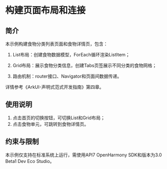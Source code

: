 # 构建页面布局和连接
## 简介
本示例构建食物分类列表页面和食物详情页，包含：

1. List布局：创建食物数据模型，ForEach循环渲染ListItem；

2. Grid布局：展示食物分类信息，创建Tabs页签展示不同分类的食物网格；

3. 路由机制：router接口、Navigator和页面间数据传递。

详情参考《ArkUI-声明式范式开发指南》第四章。

## 使用说明
1. 点击首页的切换按钮，可切换List和Grid布局；
2. 点击食物单元，可跳转到食物详情页。

## 约束与限制
本示例仅支持在标准系统上运行，需使用API7 OpenHarmony SDK和版本为3.0 Beta1 Dev Eco Studio。